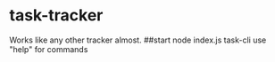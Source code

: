 # task-tracker
Works like any other tracker almost.
##start
node index.js task-cli
use "help" for commands
